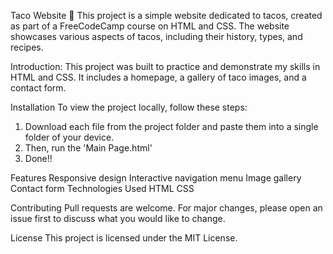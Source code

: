 Taco Website 🌮
This project is a simple website dedicated to tacos, created as part of a FreeCodeCamp course on HTML and CSS. The website showcases various aspects of tacos, including their history, types, and recipes.

Introduction:
This project was built to practice and demonstrate my skills in HTML and CSS. It includes a homepage, a gallery of taco images, and a contact form.

Installation
To view the project locally, follow these steps:
1. Download each file from the project folder and paste them into a single folder of your device.
2. Then, run the 'Main Page.html'
3. Done!!

Features
Responsive design
Interactive navigation menu
Image gallery
Contact form
Technologies Used
HTML
CSS

Contributing
Pull requests are welcome. For major changes, please open an issue first to discuss what you would like to change.

License
This project is licensed under the MIT License.

